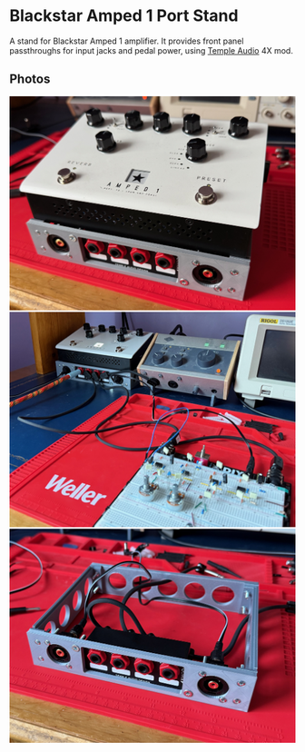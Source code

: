 # Blackstar Amped 1 Port Stand

A stand for Blackstar Amped 1 amplifier. It provides front panel passthroughs for input jacks and pedal power, using [Temple Audio](https://templeaudio.com/) 4X mod.

## Photos

![Photo of the stand with the amplifier on top of it](/static-data/stand1.jpeg)
![Photo of the stand with the amplifier connected to a prototyping board](/static-data/stand2.jpeg)
![Photo of the assembled stand](/static-data/stand3.jpeg)
